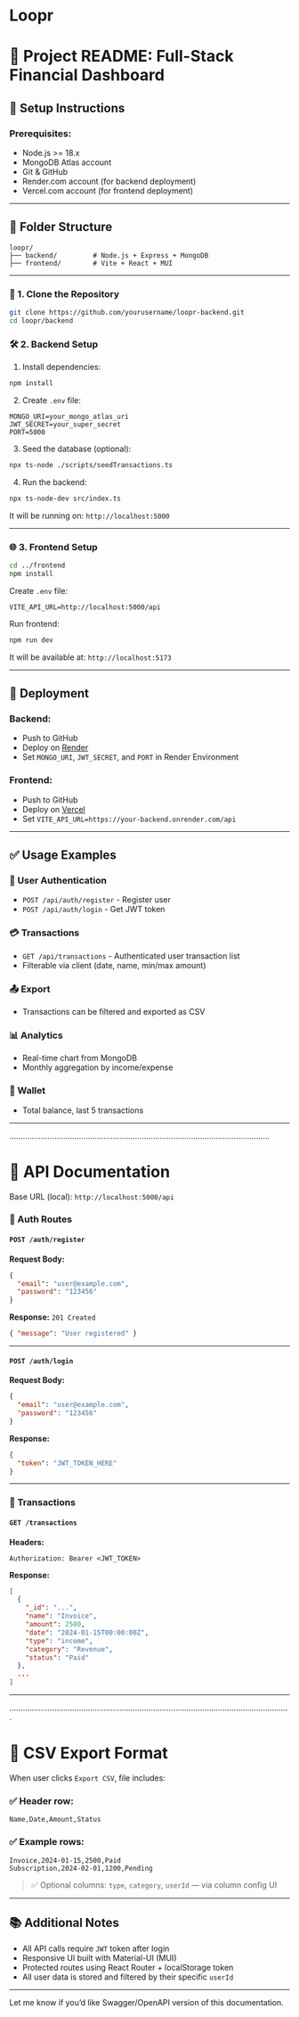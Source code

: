 # Loopr

# 📘 Project README: Full-Stack Financial Dashboard

## 🔧 Setup Instructions

### Prerequisites:

* Node.js >= 18.x
* MongoDB Atlas account
* Git & GitHub
* Render.com account (for backend deployment)
* Vercel.com account (for frontend deployment)

---

## 📁 Folder Structure

```
loopr/
├── backend/         # Node.js + Express + MongoDB
├── frontend/        # Vite + React + MUI
```

---

### 🔌 1. Clone the Repository

```bash
git clone https://github.com/yourusername/loopr-backend.git
cd loopr/backend
```

### 🛠️ 2. Backend Setup

1. Install dependencies:

```bash
npm install
```

2. Create `.env` file:

```env
MONGO_URI=your_mongo_atlas_uri
JWT_SECRET=your_super_secret
PORT=5000
```

3. Seed the database (optional):

```bash
npx ts-node ./scripts/seedTransactions.ts
```

4. Run the backend:

```bash
npx ts-node-dev src/index.ts
```

It will be running on: `http://localhost:5000`

---

### 🌐 3. Frontend Setup

```bash
cd ../frontend
npm install
```

Create `.env` file:

```env
VITE_API_URL=http://localhost:5000/api
```

Run frontend:

```bash
npm run dev
```

It will be available at: `http://localhost:5173`

---

## 🚀 Deployment

### Backend:

* Push to GitHub
* Deploy on [Render](https://render.com)
* Set `MONGO_URI`, `JWT_SECRET`, and `PORT` in Render Environment

### Frontend:

* Push to GitHub
* Deploy on [Vercel](https://vercel.com)
* Set `VITE_API_URL=https://your-backend.onrender.com/api`

---

## ✅ Usage Examples

### 🧑 User Authentication

* `POST /api/auth/register` - Register user
* `POST /api/auth/login` - Get JWT token

### 💳 Transactions

* `GET /api/transactions` - Authenticated user transaction list
* Filterable via client (date, name, min/max amount)

### 📤 Export

* Transactions can be filtered and exported as CSV

### 📊 Analytics

* Real-time chart from MongoDB
* Monthly aggregation by income/expense

### 💼 Wallet

* Total balance, last 5 transactions

---
....................................................................................................................
# 📘 API Documentation

Base URL (local): `http://localhost:5000/api`

### 📌 Auth Routes

#### `POST /auth/register`

**Request Body:**

```json
{
  "email": "user@example.com",
  "password": "123456"
}
```

**Response:** `201 Created`

```json
{ "message": "User registered" }
```

---

#### `POST /auth/login`

**Request Body:**

```json
{
  "email": "user@example.com",
  "password": "123456"
}
```

**Response:**

```json
{
  "token": "JWT_TOKEN_HERE"
}
```

---

### 📌 Transactions

#### `GET /transactions`

**Headers:**

```http
Authorization: Bearer <JWT_TOKEN>
```

**Response:**

```json
[
  {
    "_id": "...",
    "name": "Invoice",
    "amount": 2500,
    "date": "2024-01-15T00:00:00Z",
    "type": "income",
    "category": "Revenue",
    "status": "Paid"
  },
  ...
]
```

---
.............................................................................................................................
# 📄 CSV Export Format

When user clicks `Export CSV`, file includes:

### ✅ Header row:

```
Name,Date,Amount,Status
```

### ✅ Example rows:

```
Invoice,2024-01-15,2500,Paid
Subscription,2024-02-01,1200,Pending
```

> ✅ Optional columns: `type`, `category`, `userId` — via column config UI

---

## 📚 Additional Notes

* All API calls require `JWT` token after login
* Responsive UI built with Material-UI (MUI)
* Protected routes using React Router + localStorage token
* All user data is stored and filtered by their specific `userId`

---

Let me know if you’d like Swagger/OpenAPI version of this documentation.
